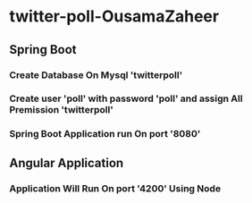# twitter-poll-OusamaZaheer
## Spring Boot 
### Create Database On Mysql 'twitterpoll'
### Create user 'poll' with password 'poll' and assign All Premission 'twitterpoll'  
### Spring Boot Application run On port '8080'
## Angular Application
### Application Will Run On port '4200' Using Node